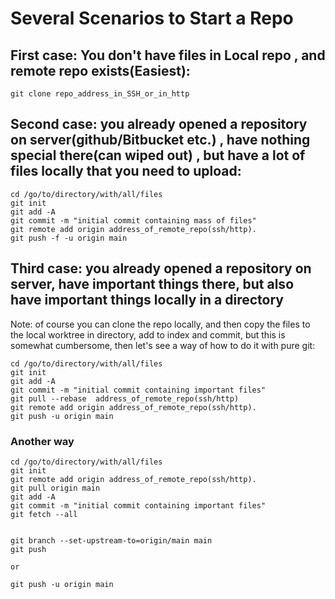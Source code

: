 # Several Scenarios to Start a Repo

## First case: You don't have files in Local repo , and remote repo exists(Easiest):

```shell
git clone repo_address_in_SSH_or_in_http
```

## Second case: you already opened a repository on server(github/Bitbucket etc.) , have nothing special there(can wiped out) , but have a lot of files locally that you need to upload:

```shell
cd /go/to/directory/with/all/files
git init
git add -A
git commit -m "initial commit containing mass of files"
git remote add origin address_of_remote_repo(ssh/http).
git push -f -u origin main 
```

## Third case: you already opened a repository on server, have important things there, but also have important things locally in a directory

Note: of course you can clone the repo locally, and then copy the files to the local worktree in directory, add to index and commit, but this is somewhat cumbersome, then let's see a way of how to do it with pure git:

```shell
cd /go/to/directory/with/all/files
git init
git add -A
git commit -m "initial commit containing important files"
git pull --rebase  address_of_remote_repo(ssh/http)
git remote add origin address_of_remote_repo(ssh/http).
git push -u origin main
```

### Another way
```shell
cd /go/to/directory/with/all/files
git init
git remote add origin address_of_remote_repo(ssh/http).
git pull origin main
git add -A
git commit -m "initial commit containing important files"
git fetch --all


git branch --set-upstream-to=origin/main main
git push

or

git push -u origin main
```


